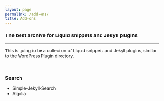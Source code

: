 ```yaml
---
layout: page
permalink: /add-ons/
title: Add-ons
---
```

### The best archive for Liquid snippets and Jekyll plugins
-----

This is going to be a collection of Liquid snippets and Jekyll plugins, similar to the WordPress Plugin directory.

<br />

### Search
- Simple-Jekyll-Search
- Algolia